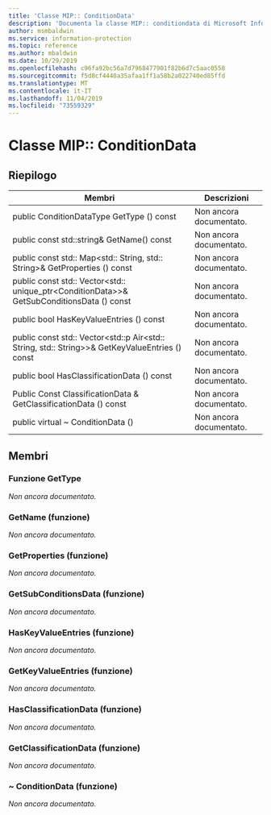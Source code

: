 ```yaml
---
title: 'Classe MIP:: ConditionData'
description: 'Documenta la classe MIP:: conditiondata di Microsoft Information Protection (MIP) SDK.'
author: msmbaldwin
ms.service: information-protection
ms.topic: reference
ms.author: mbaldwin
ms.date: 10/29/2019
ms.openlocfilehash: c96fa92bc56a7d7968477901f82b6d7c5aac0558
ms.sourcegitcommit: f5d8cf4440a35afaa1ff1a58b2a022740ed85ffd
ms.translationtype: MT
ms.contentlocale: it-IT
ms.lasthandoff: 11/04/2019
ms.locfileid: "73559329"
---
```

# <a name="class-mipconditiondata"></a>Classe MIP:: ConditionData 
  
## <a name="summary"></a>Riepilogo
 Membri                        | Descrizioni                                
--------------------------------|---------------------------------------------
public ConditionDataType GetType () const  | Non ancora documentato.
public const std::string& GetName() const  | Non ancora documentato.
public const std:: Map\<std:: String, std:: String\>& GetProperties () const  | Non ancora documentato.
public const std:: Vector\<std:: unique_ptr\<ConditionData\>\>& GetSubConditionsData () const  | Non ancora documentato.
public bool HasKeyValueEntries () const  | Non ancora documentato.
public const std:: Vector\<std::p Air\<std:: String, std:: String\>\>& GetKeyValueEntries () const  | Non ancora documentato.
public bool HasClassificationData () const  | Non ancora documentato.
Public Const ClassificationData & GetClassificationData () const  | Non ancora documentato.
public virtual ~ ConditionData ()  | Non ancora documentato.
  
## <a name="members"></a>Membri
  
### <a name="gettype-function"></a>Funzione GetType
_Non ancora documentato._

  
### <a name="getname-function"></a>GetName (funzione)
_Non ancora documentato._

  
### <a name="getproperties-function"></a>GetProperties (funzione)
_Non ancora documentato._

  
### <a name="getsubconditionsdata-function"></a>GetSubConditionsData (funzione)
_Non ancora documentato._

  
### <a name="haskeyvalueentries-function"></a>HasKeyValueEntries (funzione)
_Non ancora documentato._

  
### <a name="getkeyvalueentries-function"></a>GetKeyValueEntries (funzione)
_Non ancora documentato._

  
### <a name="hasclassificationdata-function"></a>HasClassificationData (funzione)
_Non ancora documentato._

  
### <a name="getclassificationdata-function"></a>GetClassificationData (funzione)
_Non ancora documentato._

  
### <a name="conditiondata-function"></a>~ ConditionData (funzione)
_Non ancora documentato._
